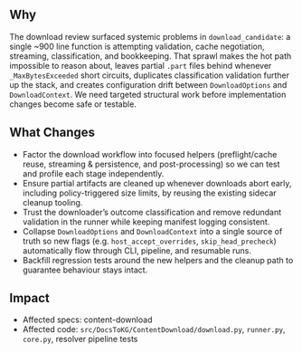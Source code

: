 ## Why
The download review surfaced systemic problems in `download_candidate`: a single ~900 line function is attempting validation, cache negotiation, streaming, classification, and bookkeeping. That sprawl makes the hot path impossible to reason about, leaves partial `.part` files behind whenever `_MaxBytesExceeded` short circuits, duplicates classification validation further up the stack, and creates configuration drift between `DownloadOptions` and `DownloadContext`. We need targeted structural work before implementation changes become safe or testable.

## What Changes
- Factor the download workflow into focused helpers (preflight/cache reuse, streaming & persistence, and post-processing) so we can test and profile each stage independently.
- Ensure partial artifacts are cleaned up whenever downloads abort early, including policy-triggered size limits, by reusing the existing sidecar cleanup tooling.
- Trust the downloader’s outcome classification and remove redundant validation in the runner while keeping manifest logging consistent.
- Collapse `DownloadOptions` and `DownloadContext` into a single source of truth so new flags (e.g. `host_accept_overrides`, `skip_head_precheck`) automatically flow through CLI, pipeline, and resumable runs.
- Backfill regression tests around the new helpers and the cleanup path to guarantee behaviour stays intact.

## Impact
- Affected specs: content-download
- Affected code: `src/DocsToKG/ContentDownload/download.py`, `runner.py`, `core.py`, resolver pipeline tests
